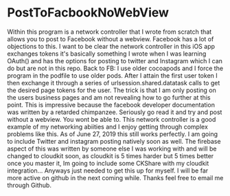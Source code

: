 # PostToFacbookNoWebView

Within this program is a network controller that I wrote from scratch that allows you to post to Facebook without a webview.
Facebook has a lot of objections to this. I want to be clear the network controller in this iOS app exchanges tokens it's basically 
something I wrote when I was learning OAuth() and has the options for posting to twitter and Instagram which I can do but 
are not in this repo. Back to FB: I use older cocoapods and I force the program in the podfile to use older pods. After I 
attain the first user token I then exchange it through a series of urlsession.shared.datatask calls to get the desired page
tokens for the user. The trick is that I am only posting on the users business pages and am not revealing how to go further
at this point. This is impressive because the facebook developer documentation was written by a retarded chimpanzee.
Seriously go read it and try and post without a webview. You wont be able to. This network controller is a good example of 
my networking abiities and I enjoy getting through complex problems like this. As of June 27, 2019 this still works perfectly.
I am going to include Twitter and instagram posting natively soon as well. The firebase aspect of this was written by 
someone else I was working with and will be changed to cloudkit soon, as cloudkit is 5 times harder but 5 times better once 
you master it, Im going to include some CKShare with my cloudkit integration... Anyways just needed to get this up for myself.
I will be far more active on github in the next coming while. Thanks feel free to email me through Github. 
